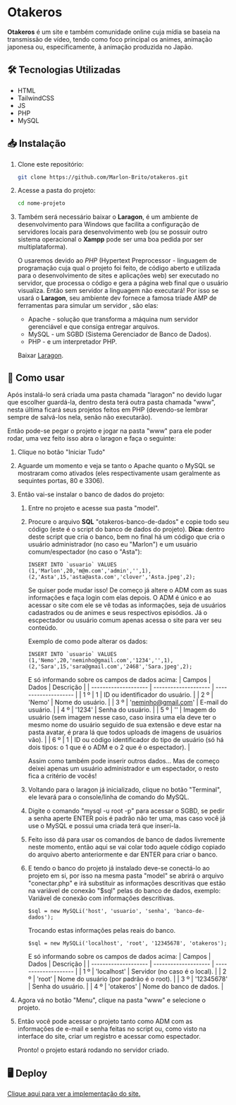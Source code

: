 # Otakeros

__Otakeros__ é um site e também comunidade online cuja mídia se baseia na transmissão de vídeo, tendo como foco principal os animes, animação japonesa ou, especificamente, à animação produzida no Japão.

## 🛠️ Tecnologias Utilizadas

* HTML
* TailwindCSS
* JS
* PHP
* MySQL

## 📥 Instalação

1. Clone este repositório:
   ```bash
   git clone https://github.com/Marlon-Brito/otakeros.git

2. Acesse a pasta do projeto:
   ```bash
   cd nome-projeto

3. Também será necessário baixar o __Laragon__, é um ambiente de desenvolvimento para Windows que facilita a configuração de servidores locais para desenvolvimento web (ou se possuir outro sistema operacional o **Xampp** pode ser uma boa pedida por ser multiplataforma).

   O usaremos devido ao _PHP_ (Hypertext Preprocessor - linguagem de programação cuja qual o projeto foi feito, de código aberto e utilizada para o desenvolvimento de sites e aplicações web) ser executado no servidor, que processa o código e gera a página web final que o usuário visualiza.
   Então sem servidor a linguagem não executará! Por isso se usará o **Laragon**, seu ambiente dev fornece a famosa tríade AMP de ferramentas para simular um servidor , são elas:
     * Apache - solução que transforma a máquina num servidor gerenciável e que consiga entregar arquivos.
     * MySQL - um SGBD (Sistema Gerenciador de Banco de Dados).
     * PHP - e um interpretador PHP.
  
   Baixar [Laragon](https://laragon.org/download/).
  
## 🚀 Como usar

   Após instalá-lo será criada uma pasta chamada "laragon" no devido lugar que escolher guardá-la, dentro desta terá outra pasta chamada "www", nesta última ficará seus projetos feitos em PHP (devendo-se lembrar sempre de salvá-los nela, senão não executarão).
   
   Então pode-se pegar o projeto e jogar na pasta "www" para ele poder rodar, uma vez feito isso abra o laragon e faça o seguinte:
1. Clique no botão "Iniciar Tudo"
2. Aguarde um momento e veja se tanto o Apache quanto o MySQL se mostraram como ativados (eles respectivamente usam geralmente as sequintes portas, 80 e 3306).
3. Então vai-se instalar o banco de dados do projeto:
   1. Entre no projeto e acesse sua pasta "model".
   2. Procure o arquivo **SQL** "otakeros-banco-de-dados" e copie todo seu código (este é o script do banco de dados do projeto).
      **Dica:** dentro deste script que cria o banco, bem no final há um código que cria o usuário administrador (no caso eu "Marlon") e um usuário comum/espectador (no caso o "Asta"):
      ```
      INSERT INTO `usuario` VALUES (1,'Marlon',20,'m@m.com','admin','',1), (2,'Asta',15,'asta@asta.com','clover','Asta.jpeg',2);
      ```
      Se quiser pode mudar isso! De começo já altere o ADM com as suas informações e faça login com elas depois. O ADM é único e ao acessar o site com ele se vê todas as informações, seja de usuários cadastrados ou de animes e seus respectivos episódios. Já o escpectador ou usuário comum apenas acessa o site para ver seu conteúdo.

      Exemplo de como pode alterar os dados:
       ```
      INSERT INTO `usuario` VALUES (1,'Nemo',20,'neminho@gmail.com','1234','',1), (2,'Sara',15,'sara@gmail.com','2468','Sara.jpeg',2);
      ```
      E só informando sobre os campos de dados acima:
      | Campos               | Dados                | Descrição            |
      | -------------------- | -------------------- | -------------------- |
      | 1 º                  | 1                    | ID ou identificador do usuário.               |
      | 2 º                  | 'Nemo'               | Nome do usuário.      |
      | 3 º                  | 'neminho@gmail.com'  | E-mail do usuário.    |
      | 4 º                  | '1234'               | Senha do usuário.     |
      | 5 º                  | ''                   | Imagem do usuário (sem imagem nesse caso, caso insira uma ela deve ter o mesmo nome do usuário seguido de sua extensão e deve estar na pasta avatar, é prara lá que todos uploads de imagens de usuários vão).              |
      | 6 º     | 1     | ID ou código identificador do tipo de usuário (só há dois tipos: o 1 que é o ADM e o 2 que é o espectador). |
      
      Assim como também pode inserir outros dados... Mas de começo deixei apenas um usuário administrador e um espectador, o resto fica a critério de vocês!
   4. Voltando para o laragon já inicializado, clique no botão "Terminal", ele levará para o console/linha de comando do MySQL.
   5. Digite o comando "mysql -u root -p" para acessar o SGBD, se pedir a senha aperte ENTER pois é padrão não ter uma, mas caso você já use o MySQL e possui uma criada terá que inserí-la.
   6. Feito isso dá para usar os comandos de banco de dados livremente neste momento, então aqui se vai colar todo aquele código copiado do arquivo aberto anteriormente e dar ENTER para criar o banco.
   7. E tendo o banco do projeto já instalado deve-se conectá-lo ao projeto em si, por isso na mesma pasta "model" se abrirá o arquivo "conectar.php" e irá substituir as informações descritivas que estão na variável de conexão "$sql" pelas do banco de dados, exemplo:
      Variável de conexão com informações descritivas.
      ```
      $sql = new MySQLi('host', 'usuario', 'senha', 'banco-de-dados'); 
      ```
      Trocando estas informações pelas reais do banco.
      ```
      $sql = new MySQLi('localhost', 'root', '12345678', 'otakeros'); 
      ```
      E só informando sobre os campos de dados acima:
      | Campos               | Dados                | Descrição            |
      | -------------------- | -------------------- | -------------------- |
      | 1 º                  | 'localhost'                   | Servidor (no caso é o local).               |
      | 2 º                  | 'root'               | Nome do usuário (por padrão é o root).      |
      | 3 º                  | '12345678'  | Senha do usuário.    |
      | 4 º                  | 'otakeros'  | Nome do banco de dados.    |
   
5. Agora vá no botão "Menu", clique na pasta "www" e selecione o projeto.
6. Então você pode acessar o projeto tanto como ADM com as informações de e-mail e senha feitas no script ou, como visto na interface do site, criar um registro e acessar como espectador.
     
   Pronto! o projeto estará rodando no servidor criado.

## 🖥️ Deploy

   [Clique aqui para ver a implementação do site.](https://otakeros.infinityfreeapp.com)
